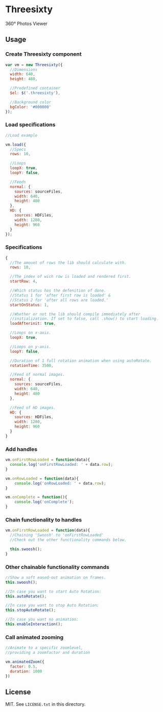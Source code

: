 # Threesixty

360° Photos Viewer

## Usage

### Create Threesixty component

```javascript
var vm = new Threesixty({
  //Dimensions
  width: 640,
  height: 480,

  //Predefined container
  $el: $('.threesixty'),

  //Background color
  bgColor: '#000000'
});
```

### Load specifications

```javascript
//Load example

vm.load({
  //Specs
  rows: 10,

  //Loops
  loopX: true,
  loopY: false,

  //Feeds
  normal: {
    sources: sourceFiles,
    width: 640,
    height: 480
  },
  HD: {
    sources: HDFiles,
    width: 1280,
    height: 960
  }
});
```

### Specifications

```javascript
{
  //The amount of rows the lib should calculate with.
  rows: 10,

  //The index of wich row is loaded and rendered first.
  startRow: 4,

  //Which status has the defenition of done.
  //Status 1 for 'after first row is loaded' &
  //Status 2 for 'after all rows are loaded.'
  startOnStatus: 1,

  //Whether or not the lib should compile immediately after
  //initialization. If set to false, call .show() to start loading.
  loadAfterinit: true,

  //Loops on x-axis.
  loopX: true,

  //Loops on y-axis.
  loopY: false,

  //Duration of 1 full rotation animation when using autoRotate.
  rotationTime: 3500,

  //Feed of normal images.
  normal: {
    sources: sourceFiles,
    width: 640, 
    height: 480
  },

  //Feed of HD images.
  HD: {
    sources: HDFiles,
    width: 1280,
    height: 960
  }
}
```

### Add handles

```javascript
vm.onFirstRowLoaded = function(data){
  console.log('onFirstRowLoaded: ' + data.row);
}

vm.onRowLoaded = function(data){
	console.log('onRowLoaded: ' + data.row);
}

vm.onComplete = function(){
	console.log('onComplete');
}
```

### Chain functionality to handles
```javascript
vm.onFirstRowLoaded = function(data){
  //Chaining 'Swoosh' to 'onFirstRowLoaded'
  //Check out the other functionality commands below.

  this.swoosh();
}
```

### Other chainable functionality commands
```javascript
//Show a soft eased-out animation on frames.
this.swoosh();

//In case you want to start Auto Rotation:
this.autoRotate();

//In case you want to stop Auto Rotation:
this.stopAutoRotate();  

//In case you want no animation:
this.enableInteraction();
```

### Call animated zooming
```javascript
//Animate to a specific zoomlevel, 
//providing a zoomfactor and duration

vm.animatedZoom({
  factor: 0.5,
  duration: 1000
})
```

## License

MIT. See `LICENSE.txt` in this directory.
